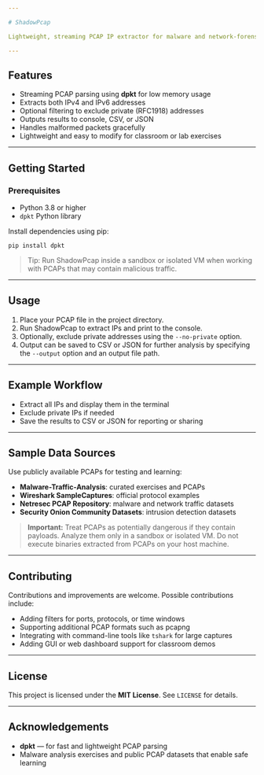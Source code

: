 ```yaml
---

# ShadowPcap

Lightweight, streaming PCAP IP extractor for malware and network-forensics practice — built with **dpkt**. ShadowPcap reads PCAP files, extracts all unique IPv4 and IPv6 addresses (source and destination), optionally filters out private addresses, and outputs results for analysis.

---
```


## Features

* Streaming PCAP parsing using **dpkt** for low memory usage
* Extracts both IPv4 and IPv6 addresses
* Optional filtering to exclude private (RFC1918) addresses
* Outputs results to console, CSV, or JSON
* Handles malformed packets gracefully
* Lightweight and easy to modify for classroom or lab exercises

---

## Getting Started

### Prerequisites

* Python 3.8 or higher
* `dpkt` Python library

Install dependencies using pip:

```
pip install dpkt
```

> Tip: Run ShadowPcap inside a sandbox or isolated VM when working with PCAPs that may contain malicious traffic.

---

## Usage

1. Place your PCAP file in the project directory.
2. Run ShadowPcap to extract IPs and print to the console.
3. Optionally, exclude private addresses using the `--no-private` option.
4. Output can be saved to CSV or JSON for further analysis by specifying the `--output` option and an output file path.

---

## Example Workflow

* Extract all IPs and display them in the terminal
* Exclude private IPs if needed
* Save the results to CSV or JSON for reporting or sharing

---

## Sample Data Sources

Use publicly available PCAPs for testing and learning:

* **Malware-Traffic-Analysis**: curated exercises and PCAPs
* **Wireshark SampleCaptures**: official protocol examples
* **Netresec PCAP Repository**: malware and network traffic datasets
* **Security Onion Community Datasets**: intrusion detection datasets

> **Important:** Treat PCAPs as potentially dangerous if they contain payloads. Analyze them only in a sandbox or isolated VM. Do not execute binaries extracted from PCAPs on your host machine.

---

## Contributing

Contributions and improvements are welcome. Possible contributions include:

* Adding filters for ports, protocols, or time windows
* Supporting additional PCAP formats such as pcapng
* Integrating with command-line tools like `tshark` for large captures
* Adding GUI or web dashboard support for classroom demos

---

## License

This project is licensed under the **MIT License**. See `LICENSE` for details.

---

## Acknowledgements

* **dpkt** — for fast and lightweight PCAP parsing
* Malware analysis exercises and public PCAP datasets that enable safe learning
